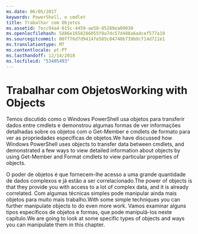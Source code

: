 ```yaml
---
ms.date: 06/05/2017
keywords: PowerShell, o cmdlet
title: Trabalhar com Objetos
ms.assetid: 7ecc94a4-015c-4459-ae58-85289ea09030
ms.openlocfilehash: 5d86e1658286055f8a7dc57d488a6adcef577a10
ms.sourcegitcommit: 00ff76d7d9414fe585c04740b739b9cf14d711e1
ms.translationtype: MT
ms.contentlocale: pt-PT
ms.lasthandoff: 12/14/2018
ms.locfileid: "53405493"
---
```

# <a name="working-with-objects"></a><span data-ttu-id="93d95-103">Trabalhar com Objetos</span><span class="sxs-lookup"><span data-stu-id="93d95-103">Working with Objects</span></span>

<span data-ttu-id="93d95-104">Temos discutido como o Windows PowerShell usa objetos para transferir dados entre cmdlets e demonstrou algumas formas de ver informações detalhadas sobre os objetos com o Get-Member e cmdlets de formato para ver as propriedades específicas de objetos.</span><span class="sxs-lookup"><span data-stu-id="93d95-104">We have discussed how Windows PowerShell uses objects to transfer data between cmdlets, and demonstrated a few ways to view detailed information about objects by using Get-Member and Format cmdlets to view particular properties of objects.</span></span>

<span data-ttu-id="93d95-105">O poder de objetos é que fornecem-lhe acesso a uma grande quantidade de dados complexos e já estão a ser correlacionado.</span><span class="sxs-lookup"><span data-stu-id="93d95-105">The power of objects is that they provide you with access to a lot of complex data, and it is already correlated.</span></span> <span data-ttu-id="93d95-106">Com algumas técnicas simples pode manipular ainda mais objetos para muito mais trabalho.</span><span class="sxs-lookup"><span data-stu-id="93d95-106">With some simple techniques you can further manipulate objects to do even more work.</span></span> <span data-ttu-id="93d95-107">Vamos examinar alguns tipos específicos de objetos e formas, que pode manipulá-los neste capítulo.</span><span class="sxs-lookup"><span data-stu-id="93d95-107">We are going to look at some specific types of objects and ways you can manipulate them in this chapter.</span></span>